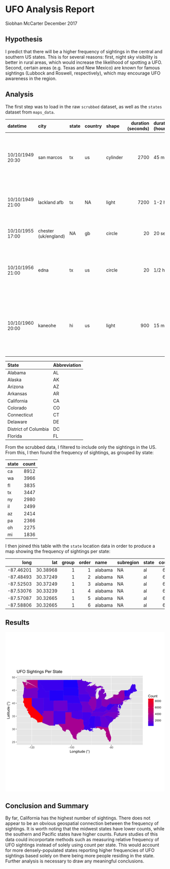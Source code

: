 UFO Analysis Report
================
Siobhan McCarter
December 2017

Hypothesis
----------

I predict that there will be a higher frequency of sightings in the central and southern US states. This is for several reasons: first, night sky visibility is better in rural areas, which would increase the likelihood of spotting a UFO. Second, certain areas (e.g. Texas and New Mexico) are known for famous sightings (Lubbock and Roswell, respectively), which may encourage UFO awareness in the region.

Analysis
--------

The first step was to load in the raw `scrubbed` dataset, as well as the `states` dataset from `maps_data`.

| datetime         | city                 | state | country | shape    |  duration (seconds)| duration (hours/min) | comments                                                                                                                                            | date posted |  latitude|    longitude|
|:-----------------|:---------------------|:------|:--------|:---------|-------------------:|:---------------------|:----------------------------------------------------------------------------------------------------------------------------------------------------|:------------|---------:|------------:|
| 10/10/1949 20:30 | san marcos           | tx    | us      | cylinder |                2700| 45 minutes           | This event took place in early fall around 1949-50. It occurred after a Boy Scout meeting in the Baptist Church. The Baptist Church sit             | 4/27/2004   |  29.88306|   -97.941111|
| 10/10/1949 21:00 | lackland afb         | tx    | NA      | light    |                7200| 1-2 hrs              | 1949 Lackland AFB&\#44 TX. Lights racing across the sky & making 90 degree turns on a dime.                                                         | 12/16/2005  |  29.38421|   -98.581082|
| 10/10/1955 17:00 | chester (uk/england) | NA    | gb      | circle   |                  20| 20 seconds           | Green/Orange circular disc over Chester&\#44 England                                                                                                | 1/21/2008   |  53.20000|    -2.916667|
| 10/10/1956 21:00 | edna                 | tx    | us      | circle   |                  20| 1/2 hour             | My older brother and twin sister were leaving the only Edna theater at about 9 PM&\#44...we had our bikes and I took a different route home         | 1/17/2004   |  28.97833|   -96.645833|
| 10/10/1960 20:00 | kaneohe              | hi    | us      | light    |                 900| 15 minutes           | AS a Marine 1st Lt. flying an FJ4B fighter/attack aircraft on a solo night exercise&\#44 I was at 50&\#44000&\#39 in a "clean" aircraft (no ordinan | 1/22/2004   |  21.41806|  -157.803611|

| State                | Abbreviation |
|:---------------------|:-------------|
| Alabama              | AL           |
| Alaska               | AK           |
| Arizona              | AZ           |
| Arkansas             | AR           |
| California           | CA           |
| Colorado             | CO           |
| Connecticut          | CT           |
| Delaware             | DE           |
| District of Columbia | DC           |
| Florida              | FL           |

From the scrubbed data, I filtered to include only the sightings in the US. From this, I then found the frequency of sightings, as grouped by state:

| state |  count|
|:------|------:|
| ca    |   8912|
| wa    |   3966|
| fl    |   3835|
| tx    |   3447|
| ny    |   2980|
| il    |   2499|
| az    |   2414|
| pa    |   2366|
| oh    |   2275|
| mi    |   1836|

I then joined this table with the `state` location data in order to produce a map showing the frequency of sightings per state:

|       long|       lat|  group|  order| name    | subregion | state |  count|
|----------:|---------:|------:|------:|:--------|:----------|:------|------:|
|  -87.46201|  30.38968|      1|      1| alabama | NA        | al    |    642|
|  -87.48493|  30.37249|      1|      2| alabama | NA        | al    |    642|
|  -87.52503|  30.37249|      1|      3| alabama | NA        | al    |    642|
|  -87.53076|  30.33239|      1|      4| alabama | NA        | al    |    642|
|  -87.57087|  30.32665|      1|      5| alabama | NA        | al    |    642|
|  -87.58806|  30.32665|      1|      6| alabama | NA        | al    |    642|

Results
-------

![UFO sightings per state](https://raw.githubusercontent.com/siobhanmccarter/ufo-analysis/master/results/figures/ufo_sightings.png)

Conclusion and Summary
----------------------

By far, California has the highest number of sightings. There does not appear to be an obvious geospatial connection between the frequency of sightings. It is worth noting that the midwest states have lower counts, while the southern and Pacific states have higher counts. Future studies of this data could incorportate methods such as measuring relative frequency of UFO sightings instead of solely using count per state. This would account for more densely-populated states reporting higher frequencies of UFO sightings based solely on there being more people residing in the state. Further analysis is necessary to draw any meaningful conclusions.
